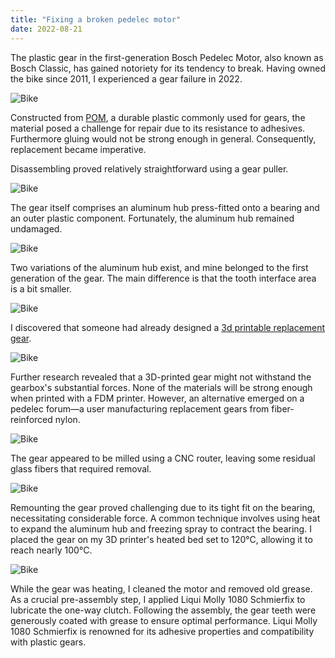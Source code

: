 ```yaml
---
title: "Fixing a broken pedelec motor"
date: 2022-08-21
---
```


The plastic gear in the first-generation Bosch Pedelec Motor, also known as Bosch Classic, has gained notoriety for its tendency to break. Having owned the bike since 2011, I experienced a gear failure in 2022.

![Bike](/assets/2022-08-21/Bike1.jpg)

Constructed from [POM](https://en.wikipedia.org/wiki/Polyoxymethylene), a durable plastic commonly used for gears, the material posed a challenge for repair due to its resistance to adhesives. Furthermore gluing would not be strong enough in general. Consequently, replacement became imperative.

Disassembling proved relatively straightforward using a gear puller.

![Bike](/assets/2022-08-21/Bike2.jpg)

The gear itself comprises an aluminum hub press-fitted onto a bearing and an outer plastic component. Fortunately, the aluminum hub remained undamaged.

![Bike](/assets/2022-08-21/Bike3.jpg)

Two variations of the aluminum hub exist, and mine belonged to the first generation of the gear. The main difference is that the tooth interface area is a bit smaller.

![Bike](/assets/2022-08-21/Bike4.jpg)

I discovered that someone had already designed a [3d printable replacement gear](https://www.thingiverse.com/thing:3498005).

![Bike](/assets/2022-08-21/Bike5.jpg)

Further research revealed that a 3D-printed gear might not withstand the gearbox's substantial forces. None of the materials will be strong enough when printed with a FDM printer. However, an alternative emerged on a pedelec forum—a user manufacturing replacement gears from fiber-reinforced nylon.

![Bike](/assets/2022-08-21/Bike6.jpg)

The gear appeared to be milled using a CNC router, leaving some residual glass fibers that required removal.

![Bike](/assets/2022-08-21/Bike7.jpg)

Remounting the gear proved challenging due to its tight fit on the bearing, necessitating considerable force. A common technique involves using heat to expand the aluminum hub and freezing spray to contract the bearing. I placed the gear on my 3D printer's heated bed set to 120°C, allowing it to reach nearly 100°C.

![Bike](/assets/2022-08-21/Bike8.jpg)

While the gear was heating, I cleaned the motor and removed old grease. As a crucial pre-assembly step, I applied Liqui Molly 1080 Schmierfix to lubricate the one-way clutch. Following the assembly, the gear teeth were generously coated with grease to ensure optimal performance. Liqui Molly 1080 Schmierfix is renowned for its adhesive properties and compatibility with plastic gears.